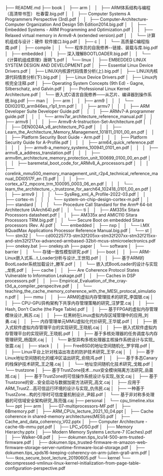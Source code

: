 ├── README.md
├── book
│   ├── arm
│   │   ├── ARM体系结构与编程（高清带书签） 杜春雷.big.pdf
│   │   ├── Computer Systems A Programmers Perspective (3rd).pdf
│   │   ├── Computer-Architecture-Computer Organization And Design 5th Edition2014.big.pdf
│   │   ├── Embedded Systems - ARM Programming and Optimization.pdf
│   │   ├── Relaxed virtual memory in Armv8-A (extended version).pdf
│   │   └── 计算机组成与设计：硬件 软件接口.big.pdf
│   ├── c
│   │   └── 高质量C编程指南.pdf
│   ├── compile
│   │   └── 程序员的自我修养--链接、装载与库.big.pdf
│   ├── embedded
│   │   ├── 深入理解BOOTLOADER.big.pdf
│   │   └── 《计算机组成原理》唐朔飞.pdf
│   └── linux
│       ├── EMBEDDED LINUX SYSTEM DESIGN AND DEVELOPMENT.pdf
│       ├── Essential Linux Device Drivers.pdf
│       ├── LINUX内核源代码情景分析(上).big.pdf
│       ├── LINUX内核源代码情景分析(下).big.pdf
│       ├── Linux Device Drivers.pdf
│       ├── Linux内核完全注释.pdf
│       ├── Operating System Concepts (9th Ed) - Gagne, Silberschatz, and Galvin.pdf
│       ├── Professional Linux Kernel Architecture.pdf
│       └── 嵌入式C语言自我修养——从芯片、编译器到操作系统.big.pdf
├── man
│   ├── arm
│   │   ├── arm9
│   │   │   └── DDI0201D_arm946es_r1p1_trm.pdf
│   │   ├── armv7
│   │   │   ├── ARM Developer Suite Developer Guide.pdf
│   │   │   ├── ARMv7-A programmer guide.pdf
│   │   │   └── armv7ar_architecture_reference_manual.pdf
│   │   ├── armv8
│   │   │   ├── Armv8-A-Instruction-Set-Architecture.pdf
│   │   │   ├── DEN0024A_v8_architecture_PG.pdf
│   │   │   ├── Learn_the_Architecture_Memory_Management_101811_0101_00_en.pdf
│   │   │   ├── Platform Security Boot Guide - Arm.pdf
│   │   │   ├── Platform Security Guide for A-Profile.pdf
│   │   │   ├── arm64_quick_reference.pdf
│   │   │   ├── armv8-a_memory_systems_100941_0101_en.pdf
│   │   │   ├── armv8_a_address_translation.pdf
│   │   │   ├── armv8m_architecture_memory_protection_unit_100699_0100_00_en.pdf
│   │   │   ├── baremetal_boot_code_for_ARMv8_A_processors.pdf
│   │   │   ├── corelink_mmu500_memory_management_unit_r2p4_technical_reference_manual_DDI0517F_en (1).pdf
│   │   │   ├── cortex_a72_mpcore_trm_100095_0003_06_en.pdf
│   │   │   └── learn_the_architecture_-_trustzone_for_aarch64_102418_0101_00_en.pdf
│   │   ├── armv9
│   │   │   └── SysReg_xml_A_Profile-2022-03.pdf
│   │   ├── cortex-m
│   │   │   └── system-on-chip-design-cortex-m.pdf
│   │   ├── standard
│   │   │   └── Procedure Call Standard for the Arm® 64-bit  Architecture (AArch64).pdf
│   │   └── ti
│   │       ├── AM335x Sitara Processors datasheet.pdf
│   │       ├── AM335x and AMIC110 Sitara Processors TRM.big.pdf
│   │       └── Secure Boot on embedded Sitara processors (Rev. A).pdf
│   └── embedded
│       ├── nxp
│       │   └── i.MX 8QuadMax Applications Processor Reference Manual.big.pdf
│       └── st
│           └── stm32
│               └── cd00225773-stm32f205xx-stm32f207xx-stm32f215xx-and-stm32f217xx-advanced-armbased-32bit-mcus-stmicroelectronics.pdf
├── onekey.bat
├── onekey.sh
├── paper
│   └── software
│       ├── barrier
│       │   └── 存储一致性模型研究.pdf
│       ├── boot
│       │   ├── ARM-Linux嵌入式系...t_Loader分析与设计_王世阳.pdf
│       │   ├── 基于ARM的BootLoader系统加载设计_滕军.pdf
│       │   └── 嵌入式BootLoader的设计与实现_龙帆.pdf
│       ├── cache
│       │   ├── Are Coherence Protocol States Vulnerable to Information Leakage.pdf
│       │   ├── Caches in DSP processors.pdf
│       │   ├── Empirical_Evaluation_of_the_cray-t3d_a_compiler_perspecitve.pdf
│       │   └── teaching_the_cache_memory_coherence_with_the_MESI_protocal_simulation.pdf
│       ├── mmu
│       │   ├── ARM的虚拟内存管理技术的研究_李国银.caj
│       │   ├── CPU-GPU异构架构下共享内存管理策略的研究_汪梦萱.caj
│       │   ├── Hash, Don’t Cache (the Page Table).pdf
│       │   ├── 基于FPGA的虚拟内存管理模块设计_韩苏.caj
│       │   ├── 红黑树在Linux虚拟内存区域管理中的应用_刘勇.caj
│       │   ├── 内存管理单元MMU虚拟化代价研究_王华斌.pdf
│       │   ├── 嵌入式软件虚拟内存管理平台的实现研究_王晓航.caj
│       │   ├── 嵌入式软件虚拟内存管理平台的实现研究_王晓航.pdf
│       │   ├── 基于多核处理器的任务调度与内存管理研究_杨国庆.caj
│       │   └── 新型异构多核处理器主核操作系统设计与实现_张震.caj
│       ├── stack
│       │   ├── FreeBSD的地址空间随机化_罗宇翔.pdf
│       │   ├── Linux平台上针对栈溢出攻击的防护技术研究_王宇.caj
│       │   ├── 基于Linux地址空间随机化的缓冲区溢出研究_俞晓鸿.pdf
│       │   ├── 基于多态Canary的栈保护技术研究_王之隆.caj
│       │   └── 地址空间随机化技术研究_戈戟.pdf
│       └── trustzone
│           ├── 基于TrustZone技术...nux安全模块隔离方法研究_岳晨旭.caj
│           ├── 基于TrustZone的可信操作系统设计与实现_张文.caj
│           ├── 基于Trustzone的安...安全启动与数据加密方法研究_高文.caj
│           ├── 应用于ARM_TrustZ...高可信运行环境的设计与实现_仇伟民.caj
│           ├── 一种基于TrustZone...构的引导时可信度量机制设计_尹超.pdf
│           └── 基于非对称多处理器的可信域安全架构研究_陈亮强.caj
├── personal
│   └── cpu_timeline.xlsx
└── ppt
    ├── arm
    │   ├── 07-multiprocessors-MF.pdf
    │   ├── 6Bmemory.pdf
    │   ├── ARM_CPUs_lecture_2021_10_04.ppt
    │   ├── Cache coherence in shared-memory architectures(MESI).pdf
    │   ├── Cache_and_data_coherency_V02.pptx
    │   ├── Computer Architecture - cache-tlb-mmu ppt.pdf
    │   ├── LPC_vDSO.pdf
    │   ├── Memory Hierarchy.pptx
    │   ├── Modern Memory Systems  Lecture-7 (Caches).pdf
    │   ├── Walker-08.pdf
    │   ├── dokumen.tips_lcu14-500-arm-trusted-firmware.pdf
    │   ├── dokumen.tips_trusted-firmware-m-amazon-web-firmware-storage-server-runtime-firmware-local-storage.pdf
    │   ├── dokumen.tips_xpds16-keeping-coherency-on-arm-julien-grall-arm.pdf
    │   └── tkos_secure_boot_lecture_20190605.pdf
    └── kernel
        └── decompressed-vmlinux-linux-kernel-initialization-from-page-table-configuration-perspective.pdf
